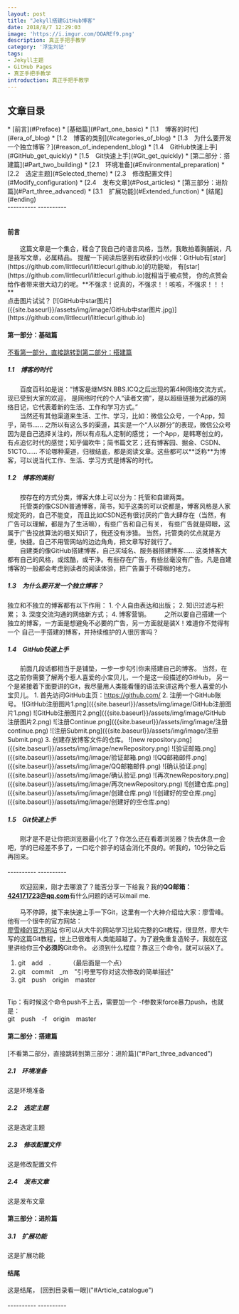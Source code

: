 ```yaml
---
layout: post
title: "Jekyll搭建GitHub博客"
date: 2018/8/7 12:29:03  
image: 'https://i.imgur.com/OOAREf9.png'
description: 真正手把手教学
category: '浮生刘记'
tags:
- Jekyll主题
- GitHub Pages
- 真正手把手教学
introduction: 真正手把手教学
---
```

<h2>文章目录</h2>
* [前言](#Preface)
* [基础篇](#Part_one_basic)
    * [1.1 博客的时代](#era_of_blog)
	* [1.2 博客的类别](#categories_of_blog)
	* [1.3 为什么要开发一个独立博客？](#reason_of_independent_blog)
	* [1.4 GitHub快速上手](#GitHub_get_quickly)
	* [1.5 Git快速上手](#Git_get_quickly)
* [第二部分：搭建篇](#Part_two_building)
	* [2.1 环境准备](#Environmental_preparation)
	* [2.2 选定主题](#Selected_theme)
	* [2.3 修改配置文件](#Modify_configuration)
	* [2.4 发布文章](#Post_articles)
* [第三部分：进阶篇](#Part_three_advanced)
	* [3.1 扩展功能](#Extended_function)
* [结尾](#ending)

<br />
----------
----------


<div id="Preface"><br /></div>
<h4>前言</h4>
&emsp;&emsp;这篇文章是一个集合，糅合了我自己的语言风格，当然，我敢拍着胸脯说，凡是我写文章，必属精品。
提醒一下阅读后感到有收获的小伙伴：GitHub有[star](https://github.com/littlecurl/littlecurl.github.io)的功能呦，
有[star](https://github.com/littlecurl/littlecurl.github.io)就相当于被点赞，
你的点赞会给作者带来很大动力的呢。**不强求！说真的，不强求！！咳咳，不强求！！！**
<br /> 
点击图片试试？
[![GitHub中star图片]({{site.baseurl}}/assets/img/image/GitHub中star图片.jpg)](https://github.com/littlecurl/littlecurl.github.io)
<br /> 
<div id="Part_one:basic"></div>
<h4>第一部分：基础篇</h4>	

[不看第一部分，直接跳转到第二部分：搭建篇](#Part_two_building)
<div name="era_of_blog"></div>
<h5>1.1&emsp;博客的时代</h5>
&emsp;&emsp;百度百科如是说：“博客是继MSN.BBS.ICQ之后出现的第4种网络交流方式，现已受到大家的欢迎，
是网络时代的个人“读者文摘”，是以超级链接为武器的网络日记，它代表着新的生活、工作和学习方式。”<br />
&emsp;&emsp;当然还有其他渠道来生活、工作、学习，比如：微信公众号，一个App，知乎，简书......
之所以有这么多的渠道，其实是一个“人以群分”的表现，微信公众号因为是自己选择关注的，所以有点私人定制的感觉；
一个App，是韩寒创立的，有点追忆时代的感觉；知乎偏吹牛；简书篇文艺；还有博客园、掘金、CSDN、51CTO......
不论哪种渠道，归根结底，都是阅读文章。这些都可以**泛称**为博客，可以说当代工作、生活、学习方式是博客的时代。
<div id="categories_of_blog"></div>
<h5>1.2&emsp;博客的类别</h5>
&emsp;&emsp;按存在的方式分类，博客大体上可以分为：托管和自建两类。<br />
&emsp;&emsp;托管类的像CSDN普通博客，简书，知乎这类的可以说都是，博客风格是人家规定死的，自己不能变，
而且比如CSDN还有很讨厌的广告大肆存在（当然，有广告可以理解，都是为了生活嘛），有些广告和自己有关，
有些广告就是碍眼，这属于广告投放算法的相关知识了，我还没有涉猎。
当然，托管类的优点就是方便，快捷。自己不用管网站的边边角角，把文章写好就行了。<br />
&emsp;&emsp;自建类的像GitHub搭建博客，自己买域名、服务器搭建博客......
这类博客大都有自己的风格，或炫酷，或干净。有些存在广告，有些丝毫没有广告。凡是自建博客的一般都会考虑到读者的阅读体验，把广告置于不碍眼的地方。				
<div id="reason_of_independent_blog"></div>
<h5>1.3&emsp;为什么要开发一个独立博客？</h5>
独立和不独立的博客都有以下作用：
1. 个人自由表达和出版；
2. 知识过滤与积累；
3. 深度交流沟通的网络新方式；
4. 博客营销。
&emsp;&emsp;之所以要自己搭建一个独立的博客，一方面是想避免不必要的广告，另一方面就是装X！难道你不觉得有一个
自己一手搭建的博客，并持续维护的人很厉害吗？
<div id="GitHub_get_quickly"></div>
<h5>1.4&emsp;GitHub快速上手</h5>
&emsp;&emsp;前面几段话都相当于是铺垫，一步一步勾引你来搭建自己的博客。
当然，在这之前你需要了解两个惹人喜爱的小宝贝儿，一个是这一段描述的GitHub，
另一个是紧接着下面要讲的Git，我尽量用人类能看懂的语法来讲这两个惹人喜爱的小宝贝儿。
1. 首先访问GitHub主页：<a href="https://github.com/">https://github.com/</a>
2. 注册一个GitHub账号。
![GitHub注册图片1.png]({{site.baseurl}}/assets/img/image/GitHub注册图片1.png)
![GitHub注册图片2.png]({{site.baseurl}}/assets/img/image/GitHub注册图片2.png)
![注册Continue.png]({{site.baseurl}}/assets/img/image/注册continue.png)
![注册Submit.png]({{site.baseurl}}/assets/img/image/注册Submit.png)
3. 创建存放博客文件的仓库。
![new repository.png]({{site.baseurl}}/assets/img/image/newRepository.png)
![验证邮箱.png]({{site.baseurl}}/assets/img/image/验证邮箱.png)
![QQ邮箱邮件.png]({{site.baseurl}}/assets/img/image/QQ邮箱邮件.png)
![确认验证.png]({{site.baseurl}}/assets/img/image/确认验证.png)
![再次newRepository.png]({{site.baseurl}}/assets/img/image/再次newRepository.png)
![创建仓库.png]({{site.baseurl}}/assets/img/image/创建仓库.png)
![创建好的空仓库.png]({{site.baseurl}}/assets/img/image/创建好的空仓库.png)
<div id="Git_get_quickly"></div>
<h5>1.5&emsp;Git快速上手</h5>
&emsp;&emsp;刚才是不是让你把浏览器最小化了？你怎么还在看着浏览器？快去休息一会吧，学的已经差不多了，一口吃个胖子的话会消化不良的。听我的，10分钟之后再回来。
<br />

<br />
----------
----------


&emsp;&emsp;欢迎回来，刚才去哪浪了？能否分享一下给我？我的**QQ邮箱：424171723@qq.com**有什么问题的话可以mail me.  
<br />
&emsp;&emsp;马不停蹄，接下来快速上手一下Git，这里有一个大神介绍给大家：廖雪峰。他有一个很牛的官方网站：
<br />
[廖雪峰的官方网站](https://www.liaoxuefeng.com/wiki/0013739516305929606dd18361248578c67b8067c8c017b000)
你可以从大牛的网站学习比较完整的Git教程，很显然，廖大牛写的这篇Git教程，世上已很难有人类能超越了。为了避免重复造轮子，我就在这里讲给你**三个必须的**Git命令。
必须到什么程度？靠这三个命令，就可以装X了。
1. git&emsp;add&emsp;.&emsp;&emsp;&emsp;（最后面是一个点）
2. git&emsp;commit&emsp;_m&emsp;"引号里写你对这次修改的简单描述"
3. git&emsp;push&emsp;origin&emsp;master&emsp;&emsp;
<br />
Tip：有时候这个命令push不上去，需要加一个 -f参数来force暴力push，也就是：
<br />
git&emsp;push&emsp;-f&emsp;origin&emsp;master
<br />
<div id="Part_two_building"></div>
<h4>第二部分：搭建篇</h4>
[不看第二部分，直接跳转到第三部分：进阶篇]("#Part_three_advanced")
<div id="Environmental_preparation"></div>	
<h5>2.1&emsp;环境准备</h5>
这是环境准备
<div id="Selected_theme"></div>
<h5>2.2&emsp;选定主题</h5>
这是选定主题
<div id="Modify_configuration"></div>	
<h5>2.3&emsp;修改配置文件</h5>
这是修改配置文件
<div id="Post_articles"></div>	
<h5>2.4&emsp;发布文章</h5>
这是发布文章		
<div id="Part_three_advanced"></div>	
<h4>第三部分：进阶篇</h4>
<div id="Extended_function"></div>	
<h5>3.1&emsp;扩展功能</h5>
这是扩展功能
<div id="ending">
<h4>结尾</h4>
这是结尾，
[回到目录看一眼]("#Article_catalogue")
<br />

<br />
----------
----------


